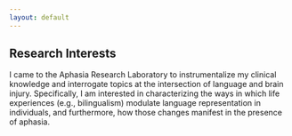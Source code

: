 ```yaml
---
layout: default
---
```


## Research Interests

I came to the Aphasia Research Laboratory to instrumentalize my clinical knowledge and interrogate topics at the intersection of language and brain injury. Specifically, I am interested in characterizing the ways in which life experiences (e.g., bilingualism) modulate language representation in individuals, and furthermore, how those changes manifest in the presence of aphasia.
